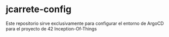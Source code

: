 # jcarrete-config

Este repositorio sirve exclusivamente para configurar el entorno de ArgoCD para el proyecto de 42 Inception-Of-Things

